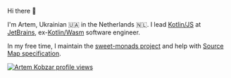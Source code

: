 Hi there 👋

I'm Artem, Ukrainian 🇺🇦 in the Netherlands 🇳🇱. 
I lead [Kotlin/JS](https://github.com/JetBrains/kotlin/tree/master/compiler/ir/backend.js/src/org/jetbrains/kotlin/ir/backend/js) at [JetBrains](https://github.com/JetBrains), ex-[Kotlin/Wasm](https://github.com/JetBrains/kotlin/tree/master/compiler/ir/backend.wasm/src/org/jetbrains/kotlin/backend/wasm) software engineer.

In my free time, I maintain the [sweet-monads project](https://github.com/JSMonk/sweet-monads) and help with [Source Map specification](https://github.com/tc39/source-map-spec).


[![Artem Kobzar profile views](https://u8views.com/api/v1/github/profiles/10776615/views/day-week-month-total-count.svg)](https://u8views.com/github/JSMonk)
